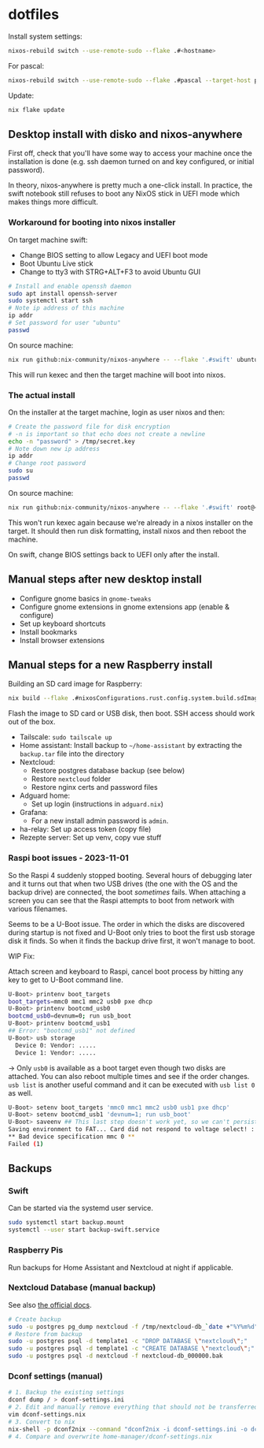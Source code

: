 # dotfiles

Install system settings:

```bash
nixos-rebuild switch --use-remote-sudo --flake .#<hostname>
```

For pascal:

```bash
nixos-rebuild switch --use-remote-sudo --flake .#pascal --target-host pascal
```

Update:

```bash
nix flake update
```

## Desktop install with disko and nixos-anywhere

First off, check that you'll have some way to access your machine once the
installation is done (e.g. ssh daemon turned on and key configured, or initial
password).

In theory, nixos-anywhere is pretty much a one-click install. In practice, the
swift notebook still refuses to boot any NixOS stick in UEFI mode which makes
things more difficult.

### Workaround for booting into nixos installer

On target machine swift:

- Change BIOS setting to allow Legacy and UEFI boot mode
- Boot Ubuntu Live stick
- Change to tty3 with STRG+ALT+F3 to avoid Ubuntu GUI

```sh
# Install and enable openssh daemon
sudo apt install openssh-server
sudo systemctl start ssh
# Note ip address of this machine
ip addr
# Set password for user "ubuntu"
passwd
```

On source machine:

```sh
nix run github:nix-community/nixos-anywhere -- --flake '.#swift' ubuntu@<ip>
```

This will run kexec and then the target machine will boot into nixos.

### The actual install

On the installer at the target machine, login as user nixos and then:

```sh
# Create the password file for disk encryption
# -n is important so that echo does not create a newline
echo -n "password" > /tmp/secret.key
# Note down new ip address
ip addr
# Change root password
sudo su
passwd
```

On source machine:

```sh
nix run github:nix-community/nixos-anywhere -- --flake '.#swift' root@<other-ip>
```

This won't run kexec again because we're already in a nixos installer on the
target. It should then run disk formatting, install nixos and then reboot the
machine.

On swift, change BIOS settings back to UEFI only after the install.

## Manual steps after new desktop install

- Configure gnome basics in `gnome-tweaks`
- Configure gnome extensions in gnome extensions app (enable & configure)
- Set up keyboard shortcuts
- Install bookmarks
- Install browser extensions

## Manual steps for a new Raspberry install

Building an SD card image for Raspberry:

```bash
nix build --flake .#nixosConfigurations.rust.config.system.build.sdImage
```

Flash the image to SD card or USB disk, then boot. SSH access should work out of
the box.

- Tailscale: `sudo tailscale up`
- Home assistant: Install backup to `~/home-assistant` by extracting the
`backup.tar` file into the directory
- Nextcloud:
  - Restore postgres database backup (see below)
  - Restore `nextcloud` folder
  - Restore nginx certs and password files
- Adguard home:
  - Set up login (instructions in `adguard.nix`)
- Grafana:
  - For a new install admin password is `admin`.
- ha-relay: Set up access token (copy file)
- Rezepte server: Set up venv, copy vue stuff

### Raspi boot issues - 2023-11-01

So the Raspi 4 suddenly stopped booting. Several hours of debugging later and it
turns out that when two USB drives (the one with the OS and the backup drive)
are connected, the boot *sometimes* fails. When attaching a screen you can see
that the Raspi attempts to boot from network with various filenames.

Seems to be a U-Boot issue. The order in which the disks are discovered during
startup is not fixed and U-Boot only tries to boot the first usb storage disk it
finds. So when it finds the backup drive first, it won't manage to boot.

WIP Fix:

Attach screen and keyboard to Raspi, cancel boot process by hitting any key to
get to U-Boot command line.

```sh
U-Boot> printenv boot_targets
boot_targets=mmc0 mmc1 mmc2 usb0 pxe dhcp
U-Boot> printenv bootcmd_usb0
bootcmd_usb0=devnum=0; run usb_boot
U-Boot> printenv bootcmd_usb1
## Error: "bootcmd_usb1" not defined
U-Boot> usb storage
  Device 0: Vendor: .....
  Device 1: Vendor: .....
```

-> Only `usb0` is available as a boot target even though two disks are attached.
You can also reboot multiple times and see if the order changes. `usb list` is
another useful command and it can be executed with `usb list 0` as well.

```sh
U-Boot> setenv boot_targets 'mmc0 mmc1 mmc2 usb0 usb1 pxe dhcp'
U-Boot> setenv bootcmd_usb1 'devnum=1; run usb_boot'
U-Boot> saveenv ## This last step doesn't work yet, so we can't persist the config
Saving environment to FAT... Card did not respond to voltage select! : -110
** Bad device specification mmc 0 **
Failed (1)
```

## Backups

### Swift

Can be started via the systemd user service.

```sh
sudo systemctl start backup.mount
systemctl --user start backup-swift.service
```

### Raspberry Pis

Run backups for Home Assistant and Nextcloud at night if applicable.

### Nextcloud Database (manual backup)

See also [the official docs](https://docs.nextcloud.com/server/latest/admin_manual/maintenance/restore.html).

```bash
# Create backup
sudo -u postgres pg_dump nextcloud -f /tmp/nextcloud-db_`date +"%Y%m%d"`.bak
# Restore from backup
sudo -u postgres psql -d template1 -c "DROP DATABASE \"nextcloud\";"
sudo -u postgres psql -d template1 -c "CREATE DATABASE \"nextcloud\";"
sudo -u postgres psql -d nextcloud -f nextcloud-db_000000.bak
```

### Dconf settings (manual)

```bash
# 1. Backup the existing settings
dconf dump / > dconf-settings.ini
# 2. Edit and manually remove everything that should not be transferred (e.g. window positions etc.)
vim dconf-settings.nix
# 3. Convert to nix
nix-shell -p dconf2nix --command "dconf2nix -i dconf-settings.ini -o dconf-settings.nix"
# 4. Compare and overwrite home-manager/dconf-settings.nix
```
